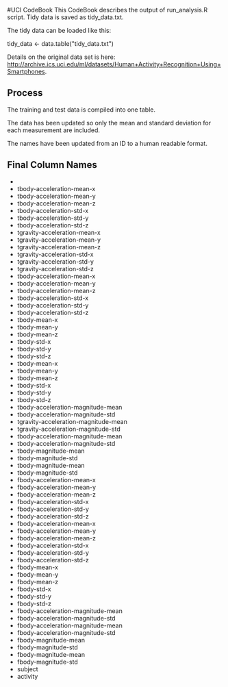 #UCI CodeBook
This CodeBook describes the output of run_analysis.R script.  Tidy data is saved as tidy_data.txt.

The tidy data can be loaded like this:

   tidy_data <- data.table("tidy_data.txt")

Details on the original data set is here: http://archive.ics.uci.edu/ml/datasets/Human+Activity+Recognition+Using+Smartphones.

## Process
The training and test data is compiled into one table.

The data has been updated so only the mean and standard deviation for each measurement are included.   

The names have been updated from an ID to a human readable format.

## Final Column Names
*  
*  tbody-acceleration-mean-x 
*  tbody-acceleration-mean-y 
*  tbody-acceleration-mean-z 
*  tbody-acceleration-std-x 
*  tbody-acceleration-std-y 
*  tbody-acceleration-std-z 
*  tgravity-acceleration-mean-x 
*  tgravity-acceleration-mean-y 
*  tgravity-acceleration-mean-z 
*  tgravity-acceleration-std-x 
*  tgravity-acceleration-std-y 
*  tgravity-acceleration-std-z 
*  tbody-acceleration-mean-x 
*  tbody-acceleration-mean-y 
*  tbody-acceleration-mean-z 
*  tbody-acceleration-std-x 
*  tbody-acceleration-std-y 
*  tbody-acceleration-std-z 
*  tbody-mean-x 
*  tbody-mean-y 
*  tbody-mean-z 
*  tbody-std-x 
*  tbody-std-y 
*  tbody-std-z 
*  tbody-mean-x 
*  tbody-mean-y 
*  tbody-mean-z 
*  tbody-std-x 
*  tbody-std-y 
*  tbody-std-z 
*  tbody-acceleration-magnitude-mean 
*  tbody-acceleration-magnitude-std 
*  tgravity-acceleration-magnitude-mean 
*  tgravity-acceleration-magnitude-std 
*  tbody-acceleration-magnitude-mean 
*  tbody-acceleration-magnitude-std 
*  tbody-magnitude-mean 
*  tbody-magnitude-std 
*  tbody-magnitude-mean 
*  tbody-magnitude-std 
*  fbody-acceleration-mean-x 
*  fbody-acceleration-mean-y 
*  fbody-acceleration-mean-z 
*  fbody-acceleration-std-x 
*  fbody-acceleration-std-y 
*  fbody-acceleration-std-z 
*  fbody-acceleration-mean-x 
*  fbody-acceleration-mean-y 
*  fbody-acceleration-mean-z 
*  fbody-acceleration-std-x 
*  fbody-acceleration-std-y 
*  fbody-acceleration-std-z 
*  fbody-mean-x 
*  fbody-mean-y 
*  fbody-mean-z 
*  fbody-std-x 
*  fbody-std-y 
*  fbody-std-z 
*  fbody-acceleration-magnitude-mean 
*  fbody-acceleration-magnitude-std 
*  fbody-acceleration-magnitude-mean 
*  fbody-acceleration-magnitude-std 
*  fbody-magnitude-mean 
*  fbody-magnitude-std 
*  fbody-magnitude-mean 
*  fbody-magnitude-std 
*  subject 
*  activity

